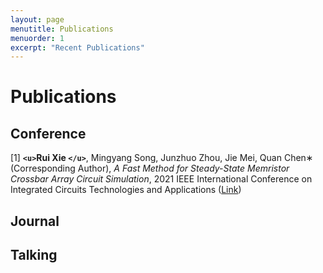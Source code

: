 ```yaml
---
layout: page
menutitle: Publications
menuorder: 1
excerpt: "Recent Publications"
---
```

# Publications

## Conference

[1] **`<u>`Rui Xie `</u>`**, Mingyang Song, Junzhuo Zhou, Jie Mei, Quan Chen∗ (Corresponding Author), *A Fast Method for Steady-State Memristor Crossbar Array Circuit Simulation*, 2021 IEEE International Conference on Integrated Circuits Technologies and Applications ([Link](https://arxiv.org/abs/2109.07929))

## Journal

## Talking
